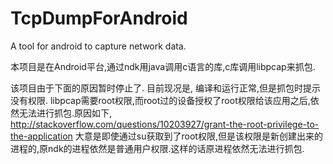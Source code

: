 # TcpDumpForAndroid
A tool for android to capture network data.

本项目是在Android平台,通过ndk用java调用c语言的库,c库调用libpcap来抓包.

该项目由于下面的原因暂时停止了. 
目前现况是, 编译和运行正常,但是抓包时提示没有权限.
libpcap需要root权限,而root过的设备授权了root权限给该应用之后,依然无法进行抓包.原因如下,
http://stackoverflow.com/questions/10203927/grant-the-root-privilege-to-the-application
大意是即使通过su获取到了root权限,但是该权限是新创建出来的进程的,原ndk的进程依然是普通用户权限.这样的话原进程依然无法进行抓包.

